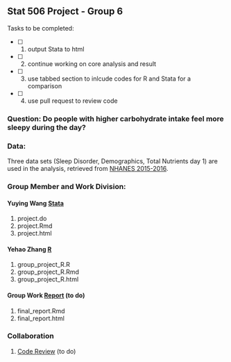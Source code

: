 ## Stat 506 Project - Group 6

Tasks to be completed:
- [ ] 1. output Stata to html 
- [ ] 2. continue working on core analysis and result
- [ ] 3. use tabbed section to inlcude codes for R and Stata for a comparison
- [ ] 4. use pull request to review code

### Question: Do people with higher carbohydrate intake feel more sleepy during the day?

### Data: 
Three data sets (Sleep Disorder, Demographics, Total Nutrients day 1) are used in the analysis, retrieved from [NHANES 2015-2016](https://wwwn.cdc.gov/nchs/nhanes/ContinuousNhanes/Default.aspx?BeginYear=2015).

### Group Member and Work Division:
#### Yuying Wang [Stata](https://github.com/yuywang1227/Stat-506-Project/tree/master/Stata)
1. project.do
2. project.Rmd
3. project.html

#### Yehao Zhang [R](https://github.com/yuywang1227/Stat-506-Project/tree/master/R)
1. group_project_R.R
2. group_project_R.Rmd
3. group_project_R.html

#### Group Work [Report](https://github.com/yuywang1227/Stat-506-Project/tree/master/report) (to do)
1. final_report.Rmd	
2. final_report.html

### Collaboration
1. [Code Review](https://github.com/yuywang1227/Stat-506-Project/pulls) (to do)
